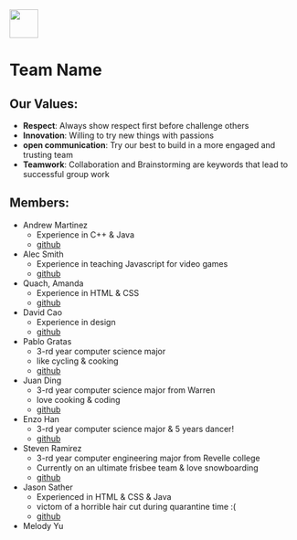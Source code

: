 <div>
    <img style="vertical-align: text-bottom;" src="https://octodex.github.com/images/minion.png" width="50" height="50"/>
</div>

# Team Name
## Our Values:
- **Respect**: Always show respect first before challenge others
- **Innovation**: Willing to try new things with passions
- **open communication**: Try our best to build in a more engaged and trusting team
- **Teamwork**: Collaboration and Brainstorming are keywords that lead to successful group work
## Members:
- Andrew Martinez 
  - Experience in C++ & Java
  - [github](https://anm004.github.io/CSE110Pages/)
- Alec Smith
  -  Experience in teaching Javascript for video games
  - [github]()  
- Quach, Amanda
  - Experience in HTML & CSS
  - [github](https://github.com/amquach00)  
- David Cao 
  - Experience in design
  - [github](https://github.com/dcao) 
- Pablo Gratas
  - 3-rd year computer science major 
  - like cycling & cooking
  - [github](https://github.com/PabloGratas) 
- Juan Ding
  - 3-rd year computer science major from Warren
  - love cooking & coding
  - [github](https://dingjuan.github.io/CSE-110---Juan-Ding/)
- Enzo Han
  - 3-rd year computer science major & 5 years dancer!
  - [github](https://enzohnnn.github.io/Lab-Week-1/)
- Steven Ramirez
  - 3-rd year computer engineering major from Revelle college  
  - Currently on an ultimate frisbee team & love snowboarding
  - [github](https://github.com/sjramirez)  
- Jason Sather
  - Experienced in HTML & CSS & Java
  - victom of a horrible hair cut during quarantine time :(
  - [github](https://jasonsatherr.github.io/Death/)
- Melody Yu
